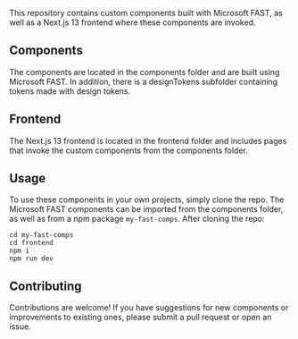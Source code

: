 This repository contains custom components built with Microsoft FAST, as well as a Next.js 13 frontend where these components are invoked.

## Components
The components are located in the components folder and are built using Microsoft FAST. In addition, there is a designTokens subfolder containing tokens made with design tokens.

## Frontend
The Next.js 13 frontend is located in the frontend folder and includes pages that invoke the custom components from the components folder.

## Usage
To use these components in your own projects, simply clone the repo. The Microsoft FAST components can be imported from the components folder, as well as from a npm package `my-fast-comps`. 
After cloning the repo:
```
cd my-fast-comps
cd frontend
npm i
npm run dev

```

## Contributing
Contributions are welcome! If you have suggestions for new components or improvements to existing ones, please submit a pull request or open an issue.

